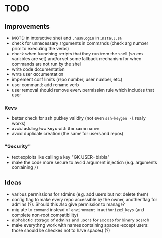 # TODO


## Improvements
- MOTD in interactive shell and `.hushlogin` in `install.sh`
- check for unnecessary arguments in commands (check arg number prior to executing the verbs)
- check when launching scripts that they run from the shell (so env variables are set) and/or set some fallback mechanism for when commands are not run by the shell
- write code documentation
- write user documentation
- implement conf limits (repo number, user number, etc.)
- user command: add rename verb
- user removal should remove every permission rule which includes that user

### Keys
- better check for ssh pubkey validity (not even `ssh-keygen -l` really works)
- avoid adding two keys with the same name
- avoid duplicate creation (the same for users and repos)

### "Security"
- text exploits like calling a key "GK_USER=blabla"
- make the code more secure to avoid argument injection (e.g. arguments containing `/`)

## Ideas
- various permissions for admins (e.g. add users but not delete them)
- config flag to make every repo accessible by the owner, another flag for admins (?). Should this also give permission to manage?
- migrate to `command` instead of `environment` in `authorized_keys` (and complete non-root compatibility)
- alphabetic storage of admins and users for access for binary search
- make everything work with names containing spaces (except users: those should be checked not to have spaces) (?)
